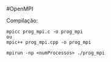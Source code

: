 #OpenMPI

Compilação:

    mpicc prog_mpi.c -o prog_mpi  
    ou 
    mpic++ prog_mpi.cpp -o prog_mpi

    mpirun -np <numProcessos> ./prog_mpi
